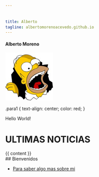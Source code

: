 ```yaml
---


title: Alberto
tagline: albertomorenoacevedo.github.io
---
```

#### Alberto Moreno

![imagen](foto.jpg)
<!DOCTYPE html>
<html>
<head>
  <title>{{ page.title }}</title>
  

  <styles>
  .para1 {
    text-align: center;
    color: red;
  }
  </styles>
  
</head>
<body>
  <p class="para1">Hello World!</p>
   <h1>ULTIMAS NOTICIAS</h1>
  <article>
    <section class="content">
      {{ content }}
    </section>
  </article>
</body>
</html>
## Bienvenidos

* [Para saber algo mas sobre mi](/about)
